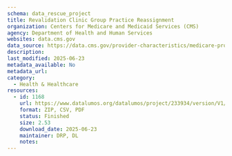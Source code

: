 ```yaml
---
schema: data_rescue_project 
title: Revalidation Clinic Group Practice Reassignment
organization: Centers for Medicare and Medicaid Services (CMS)
agency: Department of Health and Human Services
websites: data.cms.gov
data_source: https://data.cms.gov/provider-characteristics/medicare-provider-supplier-enrollment/revalidation-clinic-group-practice-reassignment
description: 
last_modified: 2025-06-23
metadata_available: No
metadata_url: 
category:
  - Health & Healthcare 
resources:
  - id: 1168
    url: https://www.datalumos.org/datalumos/project/233934/version/V1/view
    format: ZIP, CSV, PDF
    status: Finished
    size: 2.53
    download_date: 2025-06-23
    maintainer: DRP, DL
    notes: 
---
```

